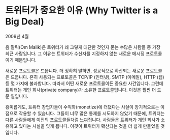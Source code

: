 # 트위터가 중요한 이유 (Why Twitter is a Big Deal)

2009년 4월

옴 말릭(Om Malik)은 트위터가 왜 그렇게 대단한 것인지 묻는 수많은 사람들 중 가장 최근 사람입니다. 그 이유는 트위터가 수신자를 지정하지 않는 새로운 메시징 프로토콜이기 때문입니다.

새로운 프로토콜은 드뭅니다. 더 정확히 말하면, 성공적으로 확산되는 새로운 프로토콜은 드뭅니다. 흔히 사용되는 프로토콜은 TCP/IP (인터넷), SMTP (이메일), HTTP (웹) 등 몇 가지에 불과합니다. 따라서 어떤 새로운 프로토콜이든 중요한 사건입니다. 그런데 트위터는 개인 회사(private company)가 소유한 프로토콜입니다. 이것은 훨씬 더 드문 일입니다.

흥미롭게도, 트위터 창업자들이 수익화(monetize)에 더뎠다는 사실이 장기적으로는 이점으로 작용할 수 있습니다. 그들이 너무 많은 통제를 시도하지 않았기 때문에, 트위터는 다른 사람들에게 이전의 프로토콜들처럼 느껴집니다. 사람들은 트위터가 개인 회사가 소유하고 있다는 사실을 잊게 됩니다. 이것이 트위터가 확산되는 것을 더 쉽게 만들었을 것입니다.